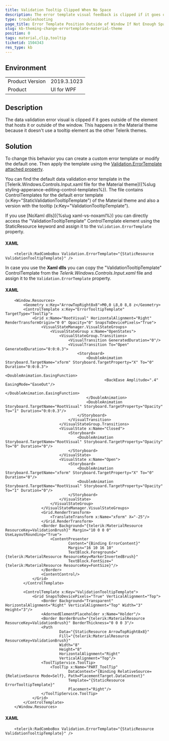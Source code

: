 ```yaml
---
title: Validation Tooltip Clipped When No Space
description: The error template visual feedback is clipped if it goes outside of the element that hosts its owner control
type: troubleshooting
page_title: Error Template Position Outside of Window If Not Enough Space in Material Theme
slug: kb-theming-change-errortemplate-material-theme
position: 0
tags: material,clip,tooltip
ticketid: 1504343
res_type: kb
---
```


## Environment
<table>
	<tbody>
		<tr>
			<td>Product Version</td>
			<td>2019.3.1023</td>
		</tr>
		<tr>
			<td>Product</td>
			<td>UI for WPF</td>
		</tr>
	</tbody>
</table>

## Description

The data validation error visual is clipped if it goes outside of the element that hosts it or outside of the window. This happens in the Material theme because it doesn't use a tooltip element as the other Telerik themes.

## Solution 

To change this behavior you can create a custom error template or modify the default one. Then apply the template using the [Validation.ErrorTemplate attached property](https://docs.microsoft.com/en-us/dotnet/api/system.windows.controls.validation.errortemplate?view=netcore-3.1). 

You can find the default data validation error template in the [Telerik.Windows.Controls.Input.xaml file for the Material theme]({%slug styling-apperance-editing-control-templates%}). The file contains ControlTemplates for the default error template (x:Key="StaticValidationTooltipTemplate") of the Material theme and also a version with the tooltip (x:Key="ValidationTooltipTemplate").

If you use [NoXaml dlls]({%slug xaml-vs-noxaml%}) you can directly access the "ValidationTooltipTemplate" ControlTemplate element using the StaticResource keyword and assign it to the `Validation.ErrorTemplate` property.

#### __XAML__
```XAML
	<telerik:RadComboBox Validation.ErrorTemplate="{StaticResource ValidationTooltipTemplate}" />
```

In case you use the __Xaml dlls__ you can copy the "ValidationTooltipTemplate" ControlTemplate from the *Telerik.Windows.Controls.Input.xaml* file and assign it to the `Validation.ErrorTemplate` property.

#### __XAML__
```XAML
	<Window.Resources>
		<Geometry x:Key="ArrowTopRight8x8">M0,0 L8,0 8,8 z</Geometry>
		<ControlTemplate x:Key="ErrorTooltipTemplate" TargetType="ToolTip">
			<Grid x:Name="RootVisual" HorizontalAlignment="Right" RenderTransformOrigin="0 0" Opacity="0" SnapsToDevicePixels="True">
				<VisualStateManager.VisualStateGroups>
					<VisualStateGroup x:Name="OpenStates">
						<VisualStateGroup.Transitions>
							<VisualTransition GeneratedDuration="0"/>
							<VisualTransition To="Open" GeneratedDuration="0:0:0.3">
								<Storyboard>
									<DoubleAnimation Storyboard.TargetName="xform" Storyboard.TargetProperty="X" To="0" Duration="0:0:0.3">
										<DoubleAnimation.EasingFunction>
											<BackEase Amplitude=".4" EasingMode="EaseOut"/>
										</DoubleAnimation.EasingFunction>
									</DoubleAnimation>
									<DoubleAnimation Storyboard.TargetName="RootVisual" Storyboard.TargetProperty="Opacity" To="1" Duration="0:0:0.3"/>
								</Storyboard>
							</VisualTransition>
						</VisualStateGroup.Transitions>
						<VisualState x:Name="Closed">
							<Storyboard>
								<DoubleAnimation Storyboard.TargetName="RootVisual" Storyboard.TargetProperty="Opacity" To="0" Duration="0"/>
							</Storyboard>
						</VisualState>
						<VisualState x:Name="Open">
							<Storyboard>
								<DoubleAnimation Storyboard.TargetName="xform" Storyboard.TargetProperty="X" To="0" Duration="0"/>
								<DoubleAnimation Storyboard.TargetName="RootVisual" Storyboard.TargetProperty="Opacity" To="1" Duration="0"/>
							</Storyboard>
						</VisualState>
					</VisualStateGroup>
				</VisualStateManager.VisualStateGroups>
				<Grid.RenderTransform>
					<TranslateTransform x:Name="xform" X="-25"/>
				</Grid.RenderTransform>
				<Border Background="{telerik:MaterialResource ResourceKey=ValidationBrush}" Margin="10 0 0 0" UseLayoutRounding="True">
					<ContentPresenter
							Content="{Binding ErrorContent}"
							Margin="16 10 16 10"
							TextBlock.Foreground="{telerik:MaterialResource ResourceKey=MarkerInvertedBrush}"
							TextBlock.FontSize="{telerik:MaterialResource ResourceKey=FontSize}"/>
				</Border>
				<ContentControl/>
			</Grid>
		</ControlTemplate>
		
		<ControlTemplate x:Key="ValidationTooltipTemplate">
			<Grid SnapsToDevicePixels="True" VerticalAlignment="Top">
				<Border Background="Transparent" HorizontalAlignment="Right" VerticalAlignment="Top" Width="3" Height="3"/>
				<AdornedElementPlaceholder x:Name="Holder"/>
				<Border BorderBrush="{telerik:MaterialResource ResourceKey=ValidationBrush}" BorderThickness="0 0 0 3"/>
				<Path
						Data="{StaticResource ArrowTopRight8x8}"
						Fill="{telerik:MaterialResource ResourceKey=ValidationBrush}"
						Width="8"
						Height="8"
						HorizontalAlignment="Right"
						VerticalAlignment="Top"/>
				<ToolTipService.ToolTip>
					<ToolTip x:Name="PART_ToolTip"
							DataContext="{Binding RelativeSource={RelativeSource Mode=Self}, Path=PlacementTarget.DataContext}"
							Template="{StaticResource ErrorTooltipTemplate}"
							Placement="Right"/>
				</ToolTipService.ToolTip>
			</Grid>
		</ControlTemplate>
	</Window.Resources>
```

#### __XAML__
```XAML
	<telerik:RadComboBox Validation.ErrorTemplate="{StaticResource ValidationTooltipTemplate}" />
```
